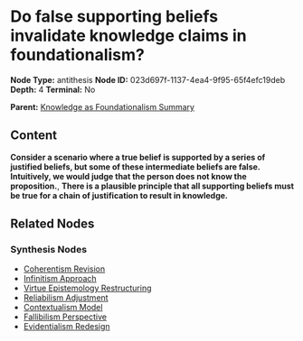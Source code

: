 # Do false supporting beliefs invalidate knowledge claims in foundationalism?

**Node Type:** antithesis
**Node ID:** 023d697f-1137-4ea4-9f95-65f4efc19deb
**Depth:** 4
**Terminal:** No

**Parent:** [Knowledge as Foundationalism Summary](knowledge-as-foundationalism-summary-synthesis-dc388349-74ae-48c0-9a7d-a4c8433d6924.md)

## Content

**Consider a scenario where a true belief is supported by a series of justified beliefs, but some of these intermediate beliefs are false. Intuitively, we would judge that the person does not know the proposition.**, **There is a plausible principle that all supporting beliefs must be true for a chain of justification to result in knowledge.**

## Related Nodes

### Synthesis Nodes

- [Coherentism Revision](coherentism-revision-synthesis-f4e62d45-8426-41a3-95ef-948638fac277.md)
- [Infinitism Approach](infinitism-approach-synthesis-460ac218-4a3b-4351-b4fc-e20307d767f3.md)
- [Virtue Epistemology Restructuring](virtue-epistemology-restructuring-synthesis-c1e09b5f-1e52-448c-8ce5-e52d2b1e953e.md)
- [Reliabilism Adjustment](reliabilism-adjustment-synthesis-f12e3993-76d1-4f8e-847e-d3a7d4086bbb.md)
- [Contextualism Model](contextualism-model-synthesis-1057857c-c6ed-4b98-b224-6e12c7daf046.md)
- [Fallibilism Perspective](fallibilism-perspective-synthesis-a8e13f34-132e-4bfb-a488-6a8b3adf1aba.md)
- [Evidentialism Redesign](evidentialism-redesign-synthesis-890205e6-55ff-4852-8e3e-12984f0bdb0b.md)
